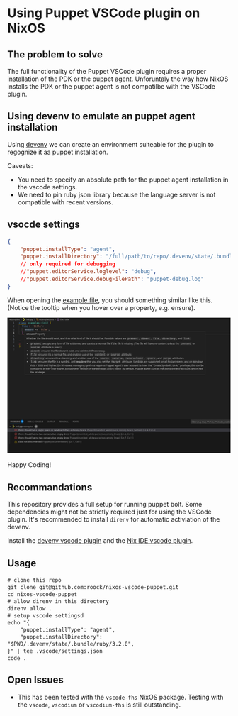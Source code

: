 # Using Puppet VSCode plugin on NixOS

## The problem to solve

The full functionality of the Puppet VSCode plugin requires a proper installation
of the PDK or the puppet agent. Unforuntaly the way how NixOS installs the PDK or
the puppet agent is not compatilbe with the VSCode plugin.

## Using devenv to emulate an puppet agent installation

Using [devenv](https://devenv.sh) we can create an environment suiteable for the plugin
to regognize it aa puppet installation.

Caveats:

- You need to specify an absolute path for the puppet agent installation in the vscode settings.
- We need to pin ruby json library because the language server is not compatible with recent versions.

## vsocde settings

```json
{
    "puppet.installType": "agent",
    "puppet.installDirectory": "/full/path/to/repo/.devenv/state/.bundle/ruby/3.2.0",
    // only required for debugging
    //"puppet.editorService.loglevel": "debug",
    //"puppet.editorService.debugFilePath": "puppet-debug.log"
}
```

When opening the [example file](example/init.pp), you should something similar like this.
(Notice the tooltip when you hover over a property, e.g. ensure).

![Screenshot](img/screenshot.png)

Happy Coding!

## Recommandations

This repository provides a full setup for running puppet bolt. Some dependencies might not be strictly
required just for using the VSCode plugin. It's recommended to install `direnv` for automatic activiation
of the devenv.

Install the [devenv vscode plugin](https://marketplace.visualstudio.com/items?itemName=mkhl.direnv) and the [Nix IDE vscode plugin](https://marketplace.visualstudio.com/items?itemName=jnoortheen.nix-ide).

## Usage

```shell
# clone this repo
git clone git@github.com:roock/nixos-vscode-puppet.git
cd nixos-vscode-puppet
# allow direnv in this directory
direnv allow .
# setup vscode settingsd
echo "{
    "puppet.installType": "agent",
    "puppet.installDirectory": "$PWD/.devenv/state/.bundle/ruby/3.2.0",
}" | tee .vscode/settings.json
code .
```

## Open Issues

- This has been tested with the `vscode-fhs` NixOS package. Testing with the `vscode`, `vscodium` or `vscodium-fhs` is still outstanding.
